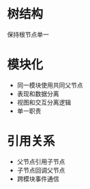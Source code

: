 # 树结构
保持根节点单一
# 模块化
* 同一模块使用共同父节点
* 表现和数据分离
* 视图和交互分离逻辑
* 单一职责
# 引用关系
* 父节点引用子节点
* 子节点回调父节点
* 跨模块事件通信
